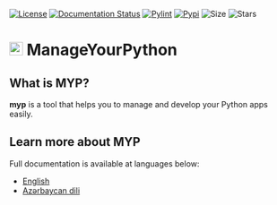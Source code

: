 [![License](https://img.shields.io/pypi/l/myp)](https://github.com/yunisdev/myp/blob/master/LICENSE.txt) 
[![Documentation Status](https://readthedocs.org/projects/myp/badge/?version=latest)](myp.readthedocs.io/en/latest/?badge=latest) 
[![Pylint](https://github.com/yunisdev/myp/actions/workflows/pylint.yml/badge.svg)](https://github.com/yunisdev/myp/actions/workflows/pylint.yml) 
[![Pypi](https://img.shields.io/pypi/v/myp?logo=python&logoColor=white)](https://pypi.org/project/myp/) 
![Size](https://img.shields.io/github/repo-size/yunisdev/myp?logo=github)
![Stars](https://img.shields.io/github/stars/yunisdev/myp?logo=github)
# <img height="24" width="24" src="https://raw.githubusercontent.com/YunisDEV/myp/master/docs/myp_icon.svg"/> ManageYourPython

## What is MYP?
**myp** is a tool that helps you to manage and develop your Python apps easily.

## Learn more about MYP

Full documentation is available at languages below:

- [English](https://myp.readthedocs.io/en/latest)
- [Azərbaycan dili](https://myp.readthedocs.io/az/latest)